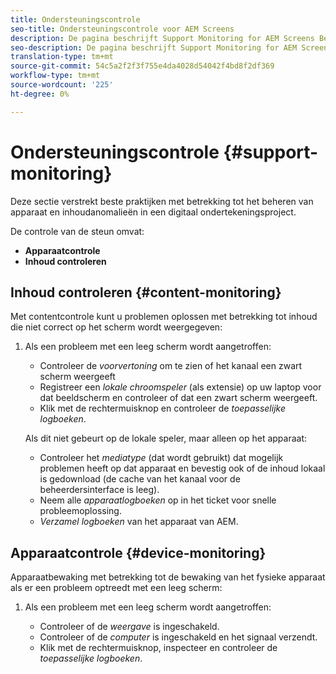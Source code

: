 ```yaml
---
title: Ondersteuningscontrole
seo-title: Ondersteuningscontrole voor AEM Screens
description: De pagina beschrijft Support Monitoring for AEM Screens Best Practices Guide
seo-description: De pagina beschrijft Support Monitoring for AEM Screens Best Practices Guide
translation-type: tm+mt
source-git-commit: 54c5a2f2f3f755e4da4028d54042f4bd8f2df369
workflow-type: tm+mt
source-wordcount: '225'
ht-degree: 0%

---
```



# Ondersteuningscontrole {#support-monitoring}

Deze sectie verstrekt beste praktijken met betrekking tot het beheren van apparaat en inhoudanomalieën in een digitaal ondertekeningsproject.

De controle van de steun omvat:

* **Apparaatcontrole**
* **Inhoud controleren**

## Inhoud controleren {#content-monitoring}

Met contentcontrole kunt u problemen oplossen met betrekking tot inhoud die niet correct op het scherm wordt weergegeven:

1. Als een probleem met een leeg scherm wordt aangetroffen:

   * Controleer de *voorvertoning* om te zien of het kanaal een zwart scherm weergeeft
   * Registreer een *lokale chroomspeler* (als extensie) op uw laptop voor dat beeldscherm en controleer of dat een zwart scherm weergeeft.
   * Klik met de rechtermuisknop en controleer de *toepasselijke logboeken*.

   Als dit niet gebeurt op de lokale speler, maar alleen op het apparaat:

   * Controleer het *mediatype* (dat wordt gebruikt) dat mogelijk problemen heeft op dat apparaat en bevestig ook of de inhoud lokaal is gedownload (de cache van het kanaal voor de beheerdersinterface is leeg).
   * Neem alle *apparaatlogboeken* op in het ticket voor snelle probleemoplossing.
   * *Verzamel logboeken* van het apparaat van AEM.


## Apparaatcontrole {#device-monitoring}

Apparaatbewaking met betrekking tot de bewaking van het fysieke apparaat als er een probleem optreedt met een leeg scherm:

1. Als een probleem met een leeg scherm wordt aangetroffen:

   * Controleer of de *weergave* is ingeschakeld.
   * Controleer of de *computer* is ingeschakeld en het signaal verzendt.
   * Klik met de rechtermuisknop, inspecteer en controleer de *toepasselijke logboeken*.

